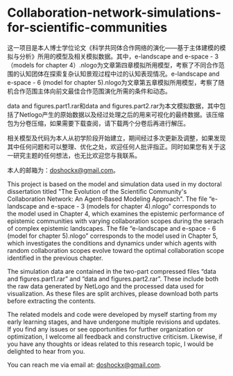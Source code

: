 # Collaboration-network-simulations-for-scientific-communities


这一项目是本人博士学位论文《科学共同体合作网络的演化——基于主体建模的模拟与分析》所用的模型及相关模拟数据。其中，e-landscape and e-space - 3 （models for chapter 4）.nlogo为文章第四章模拟所用模型，考察了不同合作范围的认知团体在探索复杂认知景观过程中过的认知表现情况。e-landscape and e-space - 6 (model for chapter 5).nlogo为文章第五章模拟所用模型，考察了随机合作范围主体向前文最佳合作范围演化所需的条件和动态。

data and figures.part1.rar和data and figures.part2.rar为本文模拟数据，其中包括了Netlogo产生的原始数据以及经过处理之后的用来可视化的最终数据。该压缩包为分卷压缩，如果需要下载查阅，请下载两个分卷后再进行解压。

相关模型及代码为本人从初学阶段开始建立，期间经过多次更新及调整，如果发现其中任何问题和可以整理、优化之处，欢迎任何人批评指正。同时如果您有关于这一研究主题的任何想法，也无比欢迎您与我联系。

本人的邮箱为：doshockx@gmail.com。


This project is based on the model and simulation data used in my doctoral dissertation titled "The Evolution of the Scientific Community's Collaboration Network: An Agent-Based Modeling Approach". The file “e-landscape and e-space - 3 (models for chapter 4).nlogo” corresponds to the model used in Chapter 4, which examines the epistemic performance of epistemic communities with varying collaboration scopes during the serach of complex epistemic landscapes. The file “e-landscape and e-space - 6 (model for chapter 5).nlogo” corresponds to the model used in Chapter 5, which investigates the conditions and dynamics under which agents with random collaboration scopes evolve toward the optimal collaboration scope identified in the previous chapter.

The simulation data are contained in the two-part compressed files “data and figures.part1.rar” and “data and figures.part2.rar”. These include both the raw data generated by NetLogo and the processed data used for visualization. As these files are split archives, please download both parts before extracting the contents.

The related models and code were developed by myself starting from my early learning stages, and have undergone multiple revisions and updates. If you find any issues or see opportunities for further organization or optimization, I welcome all feedback and constructive criticism. Likewise, if you have any thoughts or ideas related to this research topic, I would be delighted to hear from you.

You can reach me via email at: doshockx@gmail.com.

